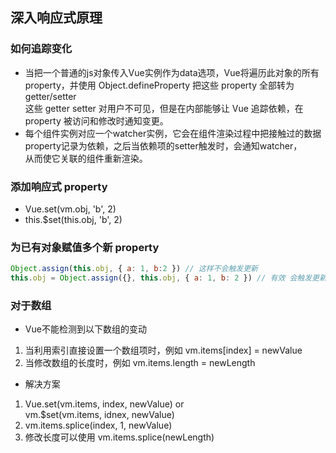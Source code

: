 ## 深入响应式原理

### 如何追踪变化
* 当把一个普通的js对象传入Vue实例作为data选项，Vue将遍历此对象的所有property，并使用 Object.defineProperty 把这些 property 全部转为 getter/setter  
  这些 getter setter 对用户不可见，但是在内部能够让 Vue 追踪依赖，在 property 被访问和修改时通知变更。
* 每个组件实例对应一个watcher实例，它会在组件渲染过程中把接触过的数据property记录为依赖，之后当依赖项的setter触发时，会通知watcher，  
  从而使它关联的组件重新渲染。

### 添加响应式 property 
* Vue.set(vm.obj, 'b', 2)
* this.$set(this.obj, 'b', 2)

### 为已有对象赋值多个新 property 
```js
Object.assign(this.obj, { a: 1, b:2 }) // 这样不会触发更新
this.obj = Object.assign({}, this.obj, { a: 1, b: 2 }) // 有效 会触发更新
```

### 对于数组
* Vue不能检测到以下数组的变动
1. 当利用索引直接设置一个数组项时，例如 vm.items[index] = newValue
2. 当修改数组的长度时，例如 vm.items.length = newLength
* 解决方案
1. Vue.set(vm.items, index, newValue)  or  
  vm.$set(vm.items, idnex, newValue)
2. vm.items.splice(index, 1, newValue)
3. 修改长度可以使用 vm.items.splice(newLength)


